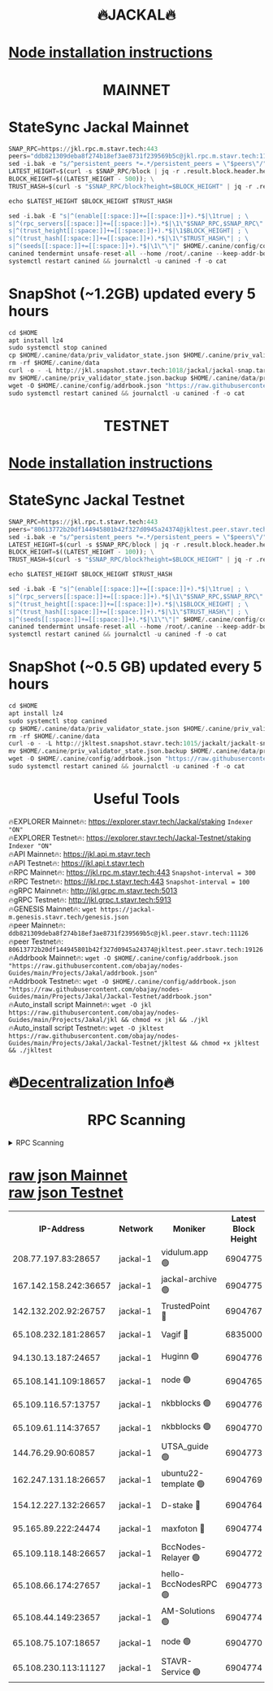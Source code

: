 <h1 align="center"> 🔥JACKAL🔥</h1>

[Node installation instructions](https://github.com/obajay/nodes-Guides/tree/main/Projects/Jakal)
=

<h1 align="center"> MAINNET</h1>

# StateSync Jackal Mainnet
```python
SNAP_RPC=https://jkl.rpc.m.stavr.tech:443
peers="ddb821309deba8f274b18ef3ae8731f239569b5c@jkl.rpc.m.stavr.tech:11126"
sed -i.bak -e "s/^persistent_peers *=.*/persistent_peers = \"$peers\"/" $HOME/.canine/config/config.toml
LATEST_HEIGHT=$(curl -s $SNAP_RPC/block | jq -r .result.block.header.height); \
BLOCK_HEIGHT=$((LATEST_HEIGHT - 500)); \
TRUST_HASH=$(curl -s "$SNAP_RPC/block?height=$BLOCK_HEIGHT" | jq -r .result.block_id.hash)

echo $LATEST_HEIGHT $BLOCK_HEIGHT $TRUST_HASH

sed -i.bak -E "s|^(enable[[:space:]]+=[[:space:]]+).*$|\1true| ; \
s|^(rpc_servers[[:space:]]+=[[:space:]]+).*$|\1\"$SNAP_RPC,$SNAP_RPC\"| ; \
s|^(trust_height[[:space:]]+=[[:space:]]+).*$|\1$BLOCK_HEIGHT| ; \
s|^(trust_hash[[:space:]]+=[[:space:]]+).*$|\1\"$TRUST_HASH\"| ; \
s|^(seeds[[:space:]]+=[[:space:]]+).*$|\1\"\"|" $HOME/.canine/config/config.toml
canined tendermint unsafe-reset-all --home /root/.canine --keep-addr-book
systemctl restart canined && journalctl -u canined -f -o cat
```
# SnapShot (~1.2GB) updated every 5 hours
```python
cd $HOME
apt install lz4
sudo systemctl stop canined
cp $HOME/.canine/data/priv_validator_state.json $HOME/.canine/priv_validator_state.json.backup
rm -rf $HOME/.canine/data
curl -o - -L http://jkl.snapshot.stavr.tech:1018/jackal/jackal-snap.tar.lz4 | lz4 -c -d - | tar -x -C $HOME/.canine --strip-components 2
mv $HOME/.canine/priv_validator_state.json.backup $HOME/.canine/data/priv_validator_state.json
wget -O $HOME/.canine/config/addrbook.json "https://raw.githubusercontent.com/obajay/nodes-Guides/main/Projects/Jakal/addrbook.json"
sudo systemctl restart canined && journalctl -u canined -f -o cat
```

<h1 align="center"> TESTNET</h1>

[Node installation instructions](https://github.com/obajay/nodes-Guides/tree/main/Projects/Jakal/Jackal-Testnet)
=

# StateSync Jackal Testnet
```python
SNAP_RPC=https://jkl.rpc.t.stavr.tech:443
peers="80613772b20df144945801b42f327d0945a24374@jkltest.peer.stavr.tech:19126"
sed -i.bak -e "s/^persistent_peers *=.*/persistent_peers = \"$peers\"/" $HOME/.canine/config/config.toml
LATEST_HEIGHT=$(curl -s $SNAP_RPC/block | jq -r .result.block.header.height); \
BLOCK_HEIGHT=$((LATEST_HEIGHT - 100)); \
TRUST_HASH=$(curl -s "$SNAP_RPC/block?height=$BLOCK_HEIGHT" | jq -r .result.block_id.hash)

echo $LATEST_HEIGHT $BLOCK_HEIGHT $TRUST_HASH

sed -i.bak -E "s|^(enable[[:space:]]+=[[:space:]]+).*$|\1true| ; \
s|^(rpc_servers[[:space:]]+=[[:space:]]+).*$|\1\"$SNAP_RPC,$SNAP_RPC\"| ; \
s|^(trust_height[[:space:]]+=[[:space:]]+).*$|\1$BLOCK_HEIGHT| ; \
s|^(trust_hash[[:space:]]+=[[:space:]]+).*$|\1\"$TRUST_HASH\"| ; \
s|^(seeds[[:space:]]+=[[:space:]]+).*$|\1\"\"|" $HOME/.canine/config/config.toml
canined tendermint unsafe-reset-all --home /root/.canine --keep-addr-book
systemctl restart canined && journalctl -u canined -f -o cat
```
# SnapShot (~0.5 GB) updated every 5 hours
```python
cd $HOME
apt install lz4
sudo systemctl stop canined
cp $HOME/.canine/data/priv_validator_state.json $HOME/.canine/priv_validator_state.json.backup
rm -rf $HOME/.canine/data
curl -o - -L http://jkltest.snapshot.stavr.tech:1015/jackalt/jackalt-snap.tar.lz4 | lz4 -c -d - | tar -x -C $HOME/.canine --strip-components 2
mv $HOME/.canine/priv_validator_state.json.backup $HOME/.canine/data/priv_validator_state.json
wget -O $HOME/.canine/config/addrbook.json "https://raw.githubusercontent.com/obajay/nodes-Guides/main/Projects/Jakal/Jackal-Testnet/addrbook.json"
sudo systemctl restart canined && journalctl -u canined -f -o cat
```

 <h1 align="center"> Useful Tools</h1>

🔥EXPLORER Mainnet🔥:      https://explorer.stavr.tech/Jackal/staking		        `Indexer "ON"` \
🔥EXPLORER Testnet🔥:      https://explorer.stavr.tech/Jackal-Testnet/staking     `Indexer "ON"` \
🔥API Mainnet🔥: 			 		 https://jkl.api.m.stavr.tech \
🔥API Testnet🔥: 			 		 https://jkl.api.t.stavr.tech \
🔥RPC Mainnet🔥:           https://jkl.rpc.m.stavr.tech:443              `Snapshot-interval = 300` \
🔥RPC Testnet🔥:           https://jkl.rpc.t.stavr.tech:443              `Snapshot-interval = 100` \
🔥gRPC Mainnet🔥:          http://jkl.grpc.m.stavr.tech:5013 \
🔥gRPC Testnet🔥:          http://jkl.grpc.t.stavr.tech:5913 \
🔥GENESIS Mainnet🔥:    `wget https://jackal-m.genesis.stavr.tech/genesis.json` \
🔥peer Mainnet🔥:					 `ddb821309deba8f274b18ef3ae8731f239569b5c@jkl.peer.stavr.tech:11126` \
🔥peer Testnet🔥:					 `80613772b20df144945801b42f327d0945a24374@jkltest.peer.stavr.tech:19126` \
🔥Addrbook Mainnet🔥:    ```wget -O $HOME/.canine/config/addrbook.json "https://raw.githubusercontent.com/obajay/nodes-Guides/main/Projects/Jakal/addrbook.json"``` \
🔥Addrbook Testnet🔥:    ```wget -O $HOME/.canine/config/addrbook.json "https://raw.githubusercontent.com/obajay/nodes-Guides/main/Projects/Jakal/Jackal-Testnet/addrbook.json"``` \
🔥Auto_install script Mainnet🔥: ```wget -O jkl https://raw.githubusercontent.com/obajay/nodes-Guides/main/Projects/Jakal/jkl && chmod +x jkl && ./jkl``` \
🔥Auto_install script Testnet🔥: ```wget -O jkltest https://raw.githubusercontent.com/obajay/nodes-Guides/main/Projects/Jakal/Jackal-Testnet/jkltest && chmod +x jkltest && ./jkltest```

🔥[Decentralization Info](https://github.com/obajay/StateSync-snapshots/tree/main/Projects/Jackal/Decentralization)🔥
=

<h1 align="center"> RPC Scanning</h1>

<details>
<summary>RPC Scanning</summary>

<h2 align="center"> We scan nodes in real time every 4 hours. And we provide the final result of RPC endpoints.
We cannot influence the operation of these nodes in any way. </h2>


```python
If Voting Power is higher than 0 --> then the Node is a validator of the network and may be subject to attack and be a potential threat to the chain.
```
```python
We marked such validators with a red symbol
```

</details>

[raw json Mainnet](https://rpc-check.jaclalm.stavr.tech/jaclalm/rpc-jaclalm-result.json) \
[raw json Testnet](https://github.com/obajay/StateSync-snapshots/tree/main/Projects/Jackal/Rpc-Check-Testnet)
=

<table><tr><th>IP-Address</th><th>Network</th><th>Moniker</th><th>Latest Block Height</th><th>Earliest Block Height</th><th>Catching Up</th><th>Tx Index</th><th>Voting Power</th><th>Scan Time</th></tr><tr><td>208.77.197.83:28657</td><td>jackal-1</td><td>vidulum.app 🟢</td><td>6904775</td><td>0</td><td>False</td><td>on</td><td>0</td><td>2024-03-17T09:51:26.418338008UTC</td></tr><tr><td>167.142.158.242:36657</td><td>jackal-1</td><td>jackal-archive 🟢</td><td>6904775</td><td>2770293</td><td>False</td><td>on</td><td>0</td><td>2024-03-17T09:51:29.187505386UTC</td></tr><tr><td>142.132.202.92:26757</td><td>jackal-1</td><td>TrustedPoint 🔴</td><td>6904767</td><td>6129401</td><td>False</td><td>on</td><td>298059</td><td>2024-03-17T09:50:39.248110883UTC</td></tr><tr><td>65.108.232.181:28657</td><td>jackal-1</td><td>Vagif 🔴</td><td>6835000</td><td>6462201</td><td>False</td><td>off</td><td>60003</td><td>2024-03-17T09:51:18.509818912UTC</td></tr><tr><td>94.130.13.187:24657</td><td>jackal-1</td><td>Huginn 🟢</td><td>6904776</td><td>6707772</td><td>False</td><td>on</td><td>0</td><td>2024-03-17T09:51:33.450926535UTC</td></tr><tr><td>65.108.141.109:18657</td><td>jackal-1</td><td>node 🟢</td><td>6904765</td><td>6773189</td><td>False</td><td>on</td><td>0</td><td>2024-03-17T09:50:26.684574169UTC</td></tr><tr><td>65.109.116.57:13757</td><td>jackal-1</td><td>nkbblocks 🟢</td><td>6904776</td><td>6785001</td><td>False</td><td>on</td><td>0</td><td>2024-03-17T09:51:35.775085368UTC</td></tr><tr><td>65.109.61.114:37657</td><td>jackal-1</td><td>nkbblocks 🟢</td><td>6904770</td><td>6785101</td><td>False</td><td>on</td><td>0</td><td>2024-03-17T09:50:54.530397298UTC</td></tr><tr><td>144.76.29.90:60857</td><td>jackal-1</td><td>UTSA_guide 🟢</td><td>6904773</td><td>6834990</td><td>False</td><td>on</td><td>0</td><td>2024-03-17T09:51:13.709270456UTC</td></tr><tr><td>162.247.131.18:26657</td><td>jackal-1</td><td>ubuntu22-template 🟢</td><td>6904769</td><td>6836503</td><td>False</td><td>off</td><td>0</td><td>2024-03-17T09:50:50.140650511UTC</td></tr><tr><td>154.12.227.132:26657</td><td>jackal-1</td><td>D-stake 🔴</td><td>6904764</td><td>6836601</td><td>False</td><td>off</td><td>130248</td><td>2024-03-17T09:50:22.329320820UTC</td></tr><tr><td>95.165.89.222:24474</td><td>jackal-1</td><td>maxfoton 🔴</td><td>6904774</td><td>6849001</td><td>False</td><td>off</td><td>117959</td><td>2024-03-17T09:51:18.881896506UTC</td></tr><tr><td>65.109.118.148:26657</td><td>jackal-1</td><td>BccNodes-Relayer 🟢</td><td>6904772</td><td>6882401</td><td>False</td><td>on</td><td>0</td><td>2024-03-17T09:51:09.408367680UTC</td></tr><tr><td>65.108.66.174:27657</td><td>jackal-1</td><td>hello-BccNodesRPC 🟢</td><td>6904773</td><td>6882401</td><td>False</td><td>on</td><td>0</td><td>2024-03-17T09:51:14.018077807UTC</td></tr><tr><td>65.108.44.149:23657</td><td>jackal-1</td><td>AM-Solutions 🟢</td><td>6904774</td><td>6891001</td><td>False</td><td>on</td><td>0</td><td>2024-03-17T09:51:19.183762246UTC</td></tr><tr><td>65.108.75.107:18657</td><td>jackal-1</td><td>node 🟢</td><td>6904770</td><td>6891691</td><td>False</td><td>on</td><td>0</td><td>2024-03-17T09:50:56.918281732UTC</td></tr><tr><td>65.108.230.113:11127</td><td>jackal-1</td><td>STAVR-Service 🟢</td><td>6904774</td><td>6902001</td><td>False</td><td>on</td><td>0</td><td>2024-03-17T09:51:19.512430529UTC</td></tr></table>
